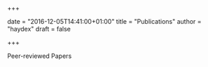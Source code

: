 +++

date = "2016-12-05T14:41:00+01:00"
title = "Publications"
author = "haydex"
draft = false

+++

Peer-reviewed Papers